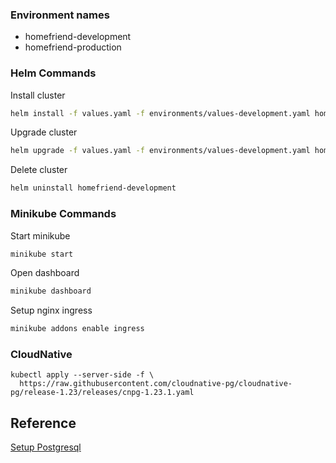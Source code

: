 ### Environment names
- homefriend-development
- homefriend-production

### Helm Commands
Install cluster
```sh
helm install -f values.yaml -f environments/values-development.yaml homefriend-development .
```

Upgrade cluster
```sh
helm upgrade -f values.yaml -f environments/values-development.yaml homefriend-development .
```

Delete cluster
```sh
helm uninstall homefriend-development
```

### Minikube Commands
Start minikube
```sh
minikube start
```

Open dashboard
```sh
minikube dashboard
```

Setup nginx ingress
```sh
minikube addons enable ingress
```

### CloudNative
```shell
kubectl apply --server-side -f \
  https://raw.githubusercontent.com/cloudnative-pg/cloudnative-pg/release-1.23/releases/cnpg-1.23.1.yaml
```

## Reference
[Setup Postgresql](https://cloudnative-pg.io/documentation/1.23/installation_upgrade/)